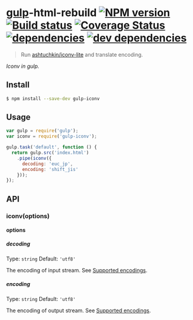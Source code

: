 # [gulp](http://gulpjs.com)-html-rebuild [![NPM version][npm-image]][npm-url] [![Build status][travis-image]][travis-url] [![Coverage Status][coveralls-image]][coveralls-url] [![dependencies][dependencies-image]][dependencies-url] [![dev dependencies][dev-dependencies-image]][dev-dependencies-url]

> Run [ashtuchkin/iconv-lite](https://github.com/ashtuchkin/iconv-lite) and translate encoding.

*Iconv in gulp.*

## Install

```bash
$ npm install --save-dev gulp-iconv
```

## Usage

```js
var gulp = require('gulp');
var iconv = require('gulp-iconv');

gulp.task('default', function () {
  return gulp.src('index.html')
    .pipe(iconv({
      decoding: 'euc_jp',
      encoding: 'shift_jis'
    }));
});
```

## API

### iconv(options)

#### options

##### decoding

Type: `string`
Default: `'utf8'`

The encoding of input stream. See [Supported encodings](https://github.com/ashtuchkin/iconv-lite#supported-encodings).

##### encoding

Type: `string`
Default: `'utf8'`

The encoding of output stream. See [Supported encodings](https://github.com/ashtuchkin/iconv-lite#supported-encodings).


[npm-url]: https://npmjs.org/package/gulp-html-rebuild
[npm-image]: https://badge.fury.io/js/gulp-html-rebuild.svg
[travis-url]: http://travis-ci.org/minodisk/gulp-html-rebuild
[travis-image]: https://secure.travis-ci.org/minodisk/gulp-html-rebuild.svg?branch=master
[coveralls-image]: https://img.shields.io/coveralls/minodisk/gulp-html-rebuild.svg
[coveralls-url]: https://coveralls.io/r/minodisk/gulp-html-rebuild
[dependencies-image]: http://img.shields.io/david/trymore/pencil.svg?style=flat-square
[dependencies-url]: https://david-dm.org/trymore/pencil
[dev-dependencies-image]: http://img.shields.io/david/dev/trymore/pencil.svg?style=flat-square
[dev-dependencies-url]: https://david-dm.org/trymore/pencil#info=devDependencies
